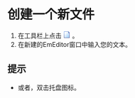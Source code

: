 # 创建一个新文件

1. 在工具栏上点击
![New](../../images/filenew.png)
。
2. 在新建的EmEditor窗口中输入您的文本。

## 提示

- 或者，双击托盘图标。
